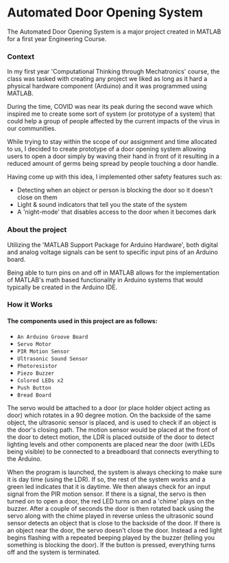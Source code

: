# Automated Door Opening System
 
The Automated Door Opening System is a major project created in MATLAB for 
a first year Engineering Course.
 
### Context
In my first year 'Computational Thinking through Mechatronics' course,
the class was tasked with creating any project we liked as long as it hard a physical
hardware component (Arduino) and it was programmed using MATLAB.
 
During the time, COVID was near its peak during the second wave which 
inspired me to create some sort of system (or prototype of a system) 
that could help a group of people affected by the current impacts of the
virus in our communities.
 
While trying to stay within the scope of our assignment and time allocated to 
us, I decided to create prototype of a door opening system allowing users
to open a door simply by waving their hand in front of it resulting in a reduced amount of  germs
being spread by people touching a door handle.
 
Having come up with this idea, I implemented other safety features such as:
* Detecting when an object or person is blocking the door so it doesn't close on them
* Light & sound indicators that tell you the state of the system
* A 'night-mode' that disables access to the door when it becomes dark
 
### About the project
Utilizing the 'MATLAB Support Package for Arduino Hardware', both digital
and analog voltage signals can be sent to specific input pins of an Arduino board.
 
Being able to turn pins on and off in MATLAB allows for the implementation
of MATLAB's math based functionality in Arduino systems that would typically
be created in the Arduino IDE.
 
### How it Works
#### The components used in this project are as follows:
* `An Arduino Groove Board`
* `Servo Motor`
* `PIR Motion Sensor`
* `Ultrasonic Sound Sensor`
* `Photoresistor`
* `Piezo Buzzer`
* `Colored LEDs x2`
* `Push Button`
* `Bread Board`
 
The servo would be attached to a door (or place holder object acting as door) which rotates in a 90 degree motion.
On the backside of the same object, the ultrasonic sensor is placed, and is used to check 
if an object is the door's closing path. The motion sensor would be placed at the front of the door to 
detect motion, the LDR is placed outside of the door to detect lighting levels and other components are placed near the door (with LEDs being visible) 
to be connected to a breadboard that connects everything to the Arduino.
 
When the program is launched, the system is always checking to make sure it is day time (using the LDR).
If so, the rest of the system works and a green led indicates that it is daytime. We then always check for an input signal from the PIR motion sensor.
If there is a signal, the servo is then turned on to open a door, the red LED turns on and a 'chime' plays on the buzzer. After a couple of seconds
the door is then rotated back using the servo along with the chime played in reverse unless the ultrasonic sound sensor detects an object that is close to the backside of the door.
If there is an object near the door, the servo doesn't close the door. Instead a red light begins flashing with a repeated beeping played by the buzzer (telling you something is blocking the door).
If the button is pressed, everything turns off and the system is terminated.
